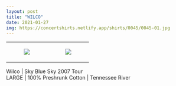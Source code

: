 ```yaml
---
layout: post
title: "WILCO"
date: 2021-01-27
img: https://concertshirts.netlify.app/shirts/0045/0045-01.jpg
---
```




<table style="width:100%;"><tr><td style="vertical-align:top;">
      <figure class="tmblr-full" data-orig-height="2048" data-orig-width="1365" data-orig-src="https://concertshirts.netlify.app/shirts/0045/0045-01.jpg"><img src="https://64.media.tumblr.com/7e36acb68f01b11d7fb0835f4a425deb/9e94d08a420b605c-3c/s540x810/d130b147e35078ad59f95f75e263eae3b7245895.jpg" data-orig-height="2048" data-orig-width="1365" data-orig-src="https://concertshirts.netlify.app/shirts/0045/0045-01.jpg"/></figure></td>
    <td style="vertical-align:top;">
      <figure class="tmblr-full" data-orig-height="2048" data-orig-width="1365" data-orig-src="https://concertshirts.netlify.app/shirts/0045/0045-02.jpg"><img src="https://64.media.tumblr.com/d52833c5e1b420ea9bde9f8927ab1129/9e94d08a420b605c-89/s540x810/cade5623d9949095c6766261847549062108eade.jpg" data-orig-height="2048" data-orig-width="1365" data-orig-src="https://concertshirts.netlify.app/shirts/0045/0045-02.jpg"/></figure></td>
  </tr></table><p>
  Wilco | Sky Blue Sky 2007 Tour<br/>LARGE | 100% Preshrunk Cotton | Tennessee River
</p>
